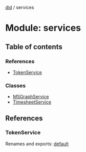 [did](../README.md) / services

# Module: services

## Table of contents

### References

- [TokenService](services.md#tokenservice)

### Classes

- [MSGraphService](../classes/services.msgraphservice.md)
- [TimesheetService](../classes/services.timesheetservice.md)

## References

### TokenService

Renames and exports: [default](../classes/services_oauth.default.md)

